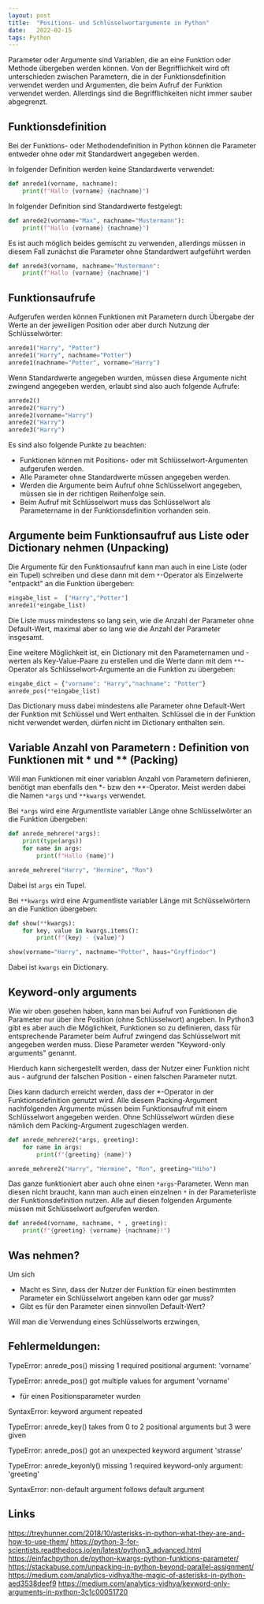 ```yaml
---
layout: post
title:  "Positions- und Schlüsselwortargumente in Python"
date:   2022-02-15
tags: Python
---
```


Parameter oder Argumente sind Variablen, die an eine Funktion oder Methode übergeben werden können. Von der Begrifflichkeit wird oft unterschieden zwischen Parametern, die in der Funktionsdefinition verwendet werden und Argumenten, die beim Aufruf der Funktion verwendet werden. Allerdings sind die Begrifflichkeiten nicht immer sauber abgegrenzt.

## Funktionsdefinition

Bei der Funktions- oder Methodendefinition in Python können die Parameter entweder ohne oder mit Standardwert angegeben werden.

In folgender Definition werden keine Standardwerte verwendet:

```python
def anrede1(vorname, nachname):
    print(f"Hallo {vorname} {nachname}")
```
In folgender Definition sind Standardwerte festgelegt:

```python
def anrede2(vorname="Max", nachname="Mustermann"):
    print(f"Hallo {vorname} {nachname}")
```

Es ist auch möglich beides gemischt zu verwenden, allerdings müssen in diesem Fall zunächst die Parameter ohne Standardwert aufgeführt werden
```python
def anrede3(vorname, nachname="Mustermann":
    print(f"Hallo {vorname} {nachname}")
```

## Funktionsaufrufe

Aufgerufen werden können Funktionen mit Parametern durch Übergabe der Werte an der jeweiligen Position oder aber durch Nutzung der Schlüsselwörter:

```python
anrede1("Harry", "Potter")
anrede1("Harry", nachname="Potter")
anrede1(nachname="Potter", vorname="Harry")
```

Wenn Standardwerte angegeben wurden, müssen diese Argumente nicht zwingend angegeben werden, erlaubt sind also auch folgende Aufrufe:
```python
anrede2()
anrede2("Harry")
anrede2(vorname="Harry")
anrede2("Harry")
anrede3("Harry")
```

Es sind also folgende Punkte zu beachten:
* Funktionen können mit Positions- oder mit Schlüsselwort-Argumenten aufgerufen werden.
* Alle Parameter ohne Standardwerte müssen angegeben werden.
* Werden die Argumente beim Aufruf ohne Schlüsselwort angegeben, müssen sie in der richtigen Reihenfolge sein.
* Beim Aufruf mit Schlüsselwort muss das Schlüsselwort als Parametername in der Funktionsdefinition vorhanden sein.

## Argumente beim Funktionsaufruf aus Liste oder Dictionary nehmen (Unpacking)

Die Argumente für den Funktionsaufruf kann man auch in eine Liste (oder ein Tupel) schreiben und diese dann mit dem `*`-Operator  als Einzelwerte "entpackt" an die Funktion übergeben:

```python
eingabe_list =  ["Harry","Potter"]
anrede1(*eingabe_list)
```
Die Liste muss mindestens so lang sein, wie die Anzahl der Parameter ohne Default-Wert, maximal aber so lang wie die Anzahl der Parameter insgesamt.

Eine weitere Möglichkeit ist, ein Dictionary mit den Parameternamen und -werten als Key-Value-Paare zu erstellen und die Werte dann mit dem `**`-Operator als Schlüsselwort-Argumente an die Funktion zu übergeben:
```python
eingabe_dict = {"vorname": "Harry","nachname": "Potter"}
anrede_pos(**eingabe_list)
```
Das Dictionary muss dabei mindestens alle Parameter ohne Default-Wert der Funktion mit Schlüssel und Wert enthalten. Schlüssel die in der Funktion nicht verwendet werden, dürfen nicht im Dictionary enthalten sein.

## Variable Anzahl von Parametern : Definition von Funktionen mit * und  ** (Packing)

Will man Funktionen mit einer variablen Anzahl von Parametern definieren, benötigt man ebenfalls den *- bzw den **-Operator. Meist werden dabei die Namen `*args` und `**kwargs` verwendet.

Bei `*args` wird eine Argumentliste variabler Länge ohne Schlüsselwörter an die Funktion übergeben:

```python
def anrede_mehrere(*args):
    print(type(args))
    for name in args:
        print(f"Hallo {name}")
```
```python
anrede_mehrere("Harry", "Hermine", "Ron")
```
Dabei ist `args` ein Tupel.

Bei `**kwargs` wird eine Argumentliste variabler Länge mit Schlüsselwörtern an die Funktion übergeben:

```python
def show(**kwargs):
    for key, value in kwargs.items():
        print(f"{key} - {value}")
```
```python
show(vorname="Harry", nachname="Potter", haus="Gryffindor")        
```
Dabei ist `kwargs` ein Dictionary.

## Keyword-only arguments

Wie wir oben gesehen haben, kann man bei Aufruf von Funktionen die Parameter nur über ihre Position (ohne Schlüsselwort) angeben. In Python3 gibt es aber auch die Möglichkeit, Funktionen so zu definieren, dass für entsprechende Parameter beim Aufruf zwingend das Schlüsselwort mit angegeben werden muss. Diese Parameter werden "Keyword-only arguments" genannt. 

Hierduch kann sichergestellt werden, dass der Nutzer einer Funktion nicht aus - aufgrund der falschen Position - einen falschen Parameter nutzt.

Dies kann dadurch erreicht werden, dass der *-Operator in der Funktionsdefinition genutzt wird. Alle diesem Packing-Argument nachfolgenden Argumente müssen beim Funktionsaufruf mit einem Schlüsselwort angegeben werden. Ohne Schlüsselwort würden diese nämlich dem Packing-Argument zugeschlagen werden.

```python
def anrede_mehrere2(*args, greeting):
    for name in args:
        print(f"{greeting} {name}")
```

```python
anrede_mehrere2("Harry", "Hermine", "Ron", greeting="Hiho")
```

Das ganze funktioniert aber auch ohne einen `*args`-Parameter. Wenn man diesen nicht braucht, kann man auch  einen einzelnen `*` in der Parameterliste der Funktionsdefinition nutzen. Alle auf diesen folgenden Argumente müssen mit Schlüsselwort aufgerufen werden.

```python
def anrede4(vorname, nachname, * , greeting):
    print(f"{greeting} {vorname} {nachname}!")
```

## Was nehmen?

Um sich 

* Macht es Sinn, dass der Nutzer der Funktion für einen bestimmten Parameter ein Schlüsselwort angeben kann oder gar muss?
* Gibt es für den Parameter einen sinnvollen Default-Wert?

Will man die Verwendung eines Schlüsselworts erzwingen, 


## Fehlermeldungen:


TypeError: anrede_pos() missing 1 required positional argument: 'vorname'


TypeError: anrede_pos() got multiple values for argument 'vorname'

* für einen Positionsparameter wurden


SyntaxError: keyword argument repeated


TypeError: anrede_key() takes from 0 to 2 positional arguments but 3 were given


TypeError: anrede_pos() got an unexpected keyword argument 'strasse'

TypeError: anrede_keyonly() missing 1 required keyword-only argument: 'greeting'


SyntaxError: non-default argument follows default argument


## Links
https://treyhunner.com/2018/10/asterisks-in-python-what-they-are-and-how-to-use-them/
https://python-3-for-scientists.readthedocs.io/en/latest/python3_advanced.html
https://einfachpython.de/python-kwargs-python-funktions-parameter/
https://stackabuse.com/unpacking-in-python-beyond-parallel-assignment/
https://medium.com/analytics-vidhya/the-magic-of-asterisks-in-python-aed3538deef9 
https://medium.com/analytics-vidhya/keyword-only-arguments-in-python-3c1c00051720